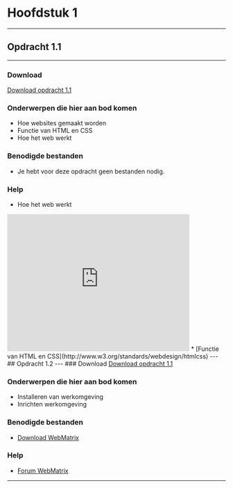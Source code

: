 # Hoofdstuk 1
---
## Opdracht 1.1
---
### Download
<a href="https://elo.kw1c.nl/CMS/Studie/811%20ICT-Academie/811%20VakkenInhoud/%5BB.14%20HTM%5D%20HTMLCSS/Productie/02.%20Opdrachten/Hoofdstuk%201/Opdracht%201.1.pdf" target="_blank">Download opdracht 1.1</a>

### Onderwerpen die hier aan bod komen
* Hoe websites gemaakt worden 
* Functie van HTML en CSS 
* Hoe het web werkt

### Benodigde bestanden
* Je hebt voor deze opdracht geen bestanden nodig.

### Help
* Hoe het web werkt
<iframe width="420" height="315" src="https://www.youtube.com/embed/cafVVwi1yEI" frameborder="0" allowfullscreen></iframe>
* [Functie van HTML en CSS](http://www.w3.org/standards/webdesign/htmlcss)
---
## Opdracht 1.2
---
### Download
<a href="https://elo.kw1c.nl/CMS/Studie/811%20ICT-Academie/811%20VakkenInhoud/%5BB.14%20HTM%5D%20HTMLCSS/Productie/02.%20Opdrachten/Hoofdstuk%201/Opdracht%201.2.pdf" target="_blank">Download opdracht 1.1</a>

### Onderwerpen die hier aan bod komen
* Installeren van werkomgeving
* Inrichten werkomgeving

### Benodigde bestanden
* [Download WebMatrix](http://go.microsoft.com/fwlink/?LinkID=286266)

### Help
* [Forum WebMatrix](http://forums.iis.net/1166.aspx?language=nl-NL)
---